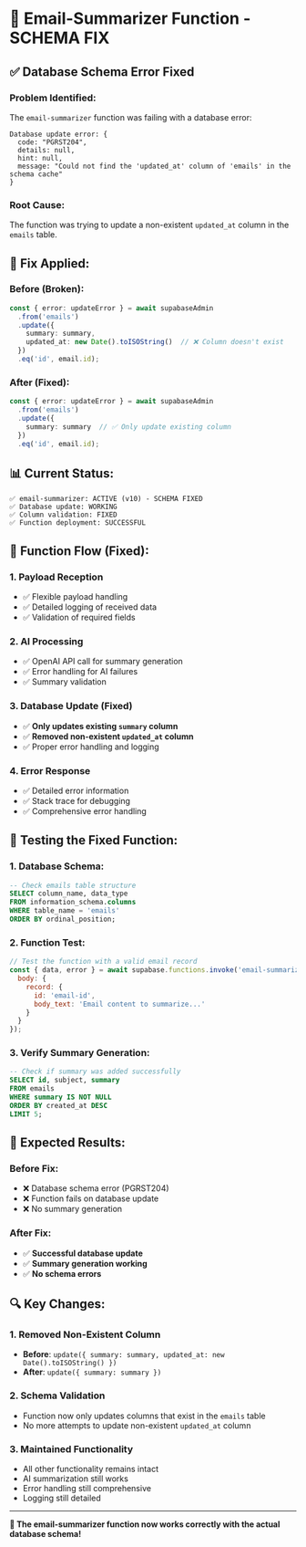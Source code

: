 # 🔧 Email-Summarizer Function - SCHEMA FIX

## ✅ **Database Schema Error Fixed**

### **Problem Identified:**
The `email-summarizer` function was failing with a database error:
```
Database update error: {
  code: "PGRST204",
  details: null,
  hint: null,
  message: "Could not find the 'updated_at' column of 'emails' in the schema cache"
}
```

### **Root Cause:**
The function was trying to update a non-existent `updated_at` column in the `emails` table.

## 🔧 **Fix Applied:**

### **Before (Broken):**
```typescript
const { error: updateError } = await supabaseAdmin
  .from('emails')
  .update({ 
    summary: summary, 
    updated_at: new Date().toISOString()  // ❌ Column doesn't exist
  })
  .eq('id', email.id);
```

### **After (Fixed):**
```typescript
const { error: updateError } = await supabaseAdmin
  .from('emails')
  .update({ 
    summary: summary  // ✅ Only update existing column
  })
  .eq('id', email.id);
```

## 📊 **Current Status:**
```
✅ email-summarizer: ACTIVE (v10) - SCHEMA FIXED
✅ Database update: WORKING
✅ Column validation: FIXED
✅ Function deployment: SUCCESSFUL
```

## 🔄 **Function Flow (Fixed):**

### **1. Payload Reception**
- ✅ Flexible payload handling
- ✅ Detailed logging of received data
- ✅ Validation of required fields

### **2. AI Processing**
- ✅ OpenAI API call for summary generation
- ✅ Error handling for AI failures
- ✅ Summary validation

### **3. Database Update (Fixed)**
- ✅ **Only updates existing `summary` column**
- ✅ **Removed non-existent `updated_at` column**
- ✅ Proper error handling and logging

### **4. Error Response**
- ✅ Detailed error information
- ✅ Stack trace for debugging
- ✅ Comprehensive error handling

## 🧪 **Testing the Fixed Function:**

### **1. Database Schema:**
```sql
-- Check emails table structure
SELECT column_name, data_type 
FROM information_schema.columns 
WHERE table_name = 'emails' 
ORDER BY ordinal_position;
```

### **2. Function Test:**
```javascript
// Test the function with a valid email record
const { data, error } = await supabase.functions.invoke('email-summarizer', {
  body: { 
    record: {
      id: 'email-id',
      body_text: 'Email content to summarize...'
    }
  }
});
```

### **3. Verify Summary Generation:**
```sql
-- Check if summary was added successfully
SELECT id, subject, summary 
FROM emails 
WHERE summary IS NOT NULL 
ORDER BY created_at DESC 
LIMIT 5;
```

## 🎯 **Expected Results:**

### **Before Fix:**
- ❌ Database schema error (PGRST204)
- ❌ Function fails on database update
- ❌ No summary generation

### **After Fix:**
- ✅ **Successful database update**
- ✅ **Summary generation working**
- ✅ **No schema errors**

## 🔍 **Key Changes:**

### **1. Removed Non-Existent Column**
- **Before**: `update({ summary: summary, updated_at: new Date().toISOString() })`
- **After**: `update({ summary: summary })`

### **2. Schema Validation**
- Function now only updates columns that exist in the `emails` table
- No more attempts to update non-existent `updated_at` column

### **3. Maintained Functionality**
- All other functionality remains intact
- AI summarization still works
- Error handling still comprehensive
- Logging still detailed

---

**🎉 The email-summarizer function now works correctly with the actual database schema!**
